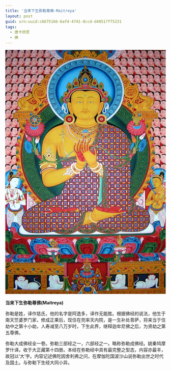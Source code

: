 ```yaml
---
title: '当来下生弥勒尊佛-Maitreya'
layout: post
guid: urn:uuid:c6675166-6afd-4741-8ccd-d40517ff5231
tags:
  - 唐卡欣赏
  - 佛
---
```



[![YamdrokTso](/media/files/2006/07/29/Maitreya.jpg)](https://bolg-1257385283.cos.ap-chengdu.myqcloud.com/2006/07/29/Maitreya.jpg)

**当来下生弥勒尊佛(Maitreya)**

弥勒是姓，译作慈氏，他的名字是阿逸多，译作无能胜。根据佛经的说法，他生于南天竺婆罗门家，修成正果后，现住在兜率天内院，是一生补处菩萨，将来当于住劫中之第十小劫，人寿减至八万岁时，下生此界，继释迦牟尼佛之后，为贤劫之第五尊佛。

弥勒大成佛经全一卷。弥勒三部经之一，六部经之一。略称弥勒成佛经。姚秦鸠摩罗什译。收于大正藏第十四册。本经在弥勒经中具有最完整之型态，内容亦最丰，故冠以‘大’字。内容记述佛陀因舍利弗之问，在摩伽陀国波沙山说弥勒出世之时代及国土。与弥勒下生经大同小异。